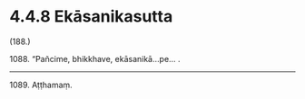 

# 4.4.8 Ekāsanikasutta




(188.)

1088\. “Pañcime, bhikkhave, ekāsanikā…pe… .

---

1089\. Aṭṭhamaṃ.





